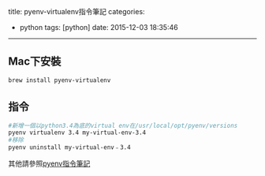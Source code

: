 title: pyenv-virtualenv指令筆記
categories:
  - python
tags: [python]
date: 2015-12-03 18:35:46
---

<!-- more -->
## Mac下安裝
``` bash
brew install pyenv-virtualenv
```

## 指令
``` bash
#新增一個以python3.4為底的virtual env在/usr/local/opt/pyenv/versions
pyenv virtualenv 3.4 my-virtual-env-3.4
#移除
pyenv uninstall my-virtual-env﹣3.4
```
其他請參照[pyenv指令筆記](/2015/12/03/pyenv指令筆記/)

